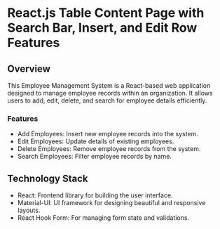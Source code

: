 # React.js Table Content Page with Search Bar, Insert, and Edit Row Features

## Overview
This Employee Management System is a React-based web application designed to manage employee records within an organization. It allows users to add, edit, delete, and search for employee details efficiently.

### Features
- Add Employees: Insert new employee records into the system.
- Edit Employees: Update details of existing employees.
- Delete Employees: Remove employee records from the system.
- Search Employees: Filter employee records by name.

## Technology Stack
- React: Frontend library for building the user interface.
- Material-UI: UI framework for designing beautiful and responsive layouts.
- React Hook Form: For managing form state and validations.

